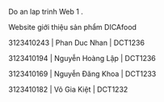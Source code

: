 Do an lap trinh Web 1 . 

Website giới thiệu sản phẩm DICAfood

3123410243 | Phan Duc Nhan | DCT1236

3123410194 | Nguyễn Hoàng Lập	| DCT1236

3123410169 | Nguyễn Đăng Khoa	| DCT1233

3123410182 | Võ Gia Kiệt | DCT1232
